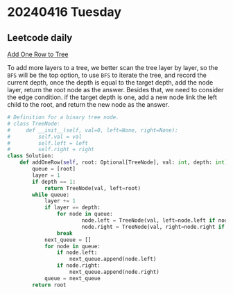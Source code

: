 # 20240416 Tuesday

## Leetcode daily

[Add One Row to Tree](https://leetcode.com/problems/add-one-row-to-tree/?envType=daily-question&envId=2024-04-16)

To add more layers to a tree, we better scan the tree layer by layer, so the `BFS` will be the top option, to use `BFS` to iterate the tree, and record the current depth, once the depth is equal to the target depth, add the node layer, return the root node as the answer. Besides that, we need to consider the edge condition. if the target depth is one, add a new node link the left child to the root, and return the new node as the answer.

```py
# Definition for a binary tree node.
# class TreeNode:
#     def __init__(self, val=0, left=None, right=None):
#         self.val = val
#         self.left = left
#         self.right = right
class Solution:
    def addOneRow(self, root: Optional[TreeNode], val: int, depth: int) -> Optional[TreeNode]:
        queue = [root]
        layer = 1
        if depth == 1:
            return TreeNode(val, left=root)
        while queue:
            layer += 1
            if layer == depth:
                for node in queue:
                        node.left = TreeNode(val, left=node.left if node.left else None)
                        node.right = TreeNode(val, right=node.right if node.right else None)
                break
            next_queue = []
            for node in queue:
                if node.left:
                    next_queue.append(node.left)
                if node.right:
                    next_queue.append(node.right)
            queue = next_queue
        return root
```
